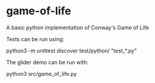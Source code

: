 # game-of-life
A basic python implementation of Conway's Game of Life

Tests can be run using:

python3 -m unittest discover test/python/ "test_*.py"

The glider demo can be run with:

python3 src/game_of_life.py
